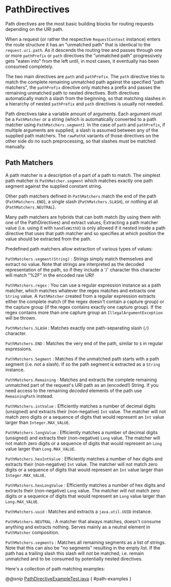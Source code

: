 # PathDirectives

Path directives are the most basic building blocks for routing requests depending on the URI path.

When a request (or rather the respective `RequestContext` instance) enters the route structure it has an
"unmatched path" that is identical to the `request.uri.path`. As it descends the routing tree and passes through one
or more `pathPrefix` or `path` directives the "unmatched path" progressively gets "eaten into" from the
left until, in most cases, it eventually has been consumed completely.

The two main directives are `path` and `pathPrefix`. The `path` directive tries to match the complete remaining
unmatched path against the specified "path matchers", the `pathPrefix` directive only matches a prefix and passes the
remaining unmatched path to nested directives. Both directives automatically match a slash from the beginning, so
that matching slashes in a hierarchy of nested `pathPrefix` and `path` directives is usually not needed.

Path directives take a variable amount of arguments. Each argument must be a `PathMatcher` or a string (which is
automatically converted to a path matcher using `PathMatchers.segment`). In the case of `path` and `pathPrefix`,
if multiple arguments are supplied, a slash is assumed between any of the supplied path matchers. The `rawPathX`
variants of those directives on the other side do no such preprocessing, so that slashes must be matched manually.

## Path Matchers

A path matcher is a description of a part of a path to match. The simplest path matcher is `PathMatcher.segment` which
matches exactly one path segment against the supplied constant string.

Other path matchers defined in `PathMatchers` match the end of the path (`PathMatchers.END`), a single slash
(`PathMatchers.SLASH`), or nothing at all (`PathMatchers.NEUTRAL`).

Many path matchers are hybrids that can both match (by using them with one of the PathDirectives) and extract values,
Extracting a path matcher value (i.e. using it with `handleWithX`) is only allowed if it nested inside a path
directive that uses that path matcher and so specifies at which position the value should be extracted from the path.

Predefined path matchers allow extraction of various types of values:

`PathMatchers.segment(String)`
: Strings simply match themselves and extract no value.
Note that strings are interpreted as the decoded representation of the path, so if they include a '/' character
this character will match "%2F" in the encoded raw URI!

`PathMatchers.regex`
: You can use a regular expression instance as a path matcher, which matches whatever the regex matches and extracts
one `String` value. A `PathMatcher` created from a regular expression extracts either the complete match (if the
regex doesn't contain a capture group) or the capture group (if the regex contains exactly one capture group).
If the regex contains more than one capture group an `IllegalArgumentException` will be thrown.

`PathMatchers.SLASH`
: Matches exactly one path-separating slash (`/`) character.

`PathMatchers.END`
: Matches the very end of the path, similar to `$` in regular expressions.

`PathMatchers.Segment`
: Matches if the unmatched path starts with a path segment (i.e. not a slash).
If so the path segment is extracted as a `String` instance.

`PathMatchers.Remaining`
: Matches and extracts the complete remaining unmatched part of the request's URI path as an (encoded!) String.
If you need access to the remaining *decoded* elements of the path use `RemainingPath` instead.

`PathMatchers.intValue`
: Efficiently matches a number of decimal digits (unsigned) and extracts their (non-negative) `Int` value. The matcher
will not match zero digits or a sequence of digits that would represent an `Int` value larger than `Integer.MAX_VALUE`.

`PathMatchers.longValue`
: Efficiently matches a number of decimal digits (unsigned) and extracts their (non-negative) `Long` value. The matcher
will not match zero digits or a sequence of digits that would represent an `Long` value larger than `Long.MAX_VALUE`.

`PathMatchers.hexIntValue`
: Efficiently matches a number of hex digits and extracts their (non-negative) `Int` value. The matcher will not match
zero digits or a sequence of digits that would represent an `Int` value larger than `Integer.MAX_VALUE`.

`PathMatchers.hexLongValue`
: Efficiently matches a number of hex digits and extracts their (non-negative) `Long` value. The matcher will not
match zero digits or a sequence of digits that would represent an `Long` value larger than `Long.MAX_VALUE`.

`PathMatchers.uuid`
: Matches and extracts a `java.util.UUID` instance.

`PathMatchers.NEUTRAL`
: A matcher that always matches, doesn't consume anything and extracts nothing.
Serves mainly as a neutral element in `PathMatcher` composition.

`PathMatchers.segments`
: Matches all remaining segments as a list of strings. Note that this can also be "no segments" resulting in the empty
list. If the path has a trailing slash this slash will *not* be matched, i.e. remain unmatched and to be consumed by
potentially nested directives.


Here's a collection of path matching examples:

@@snip [PathDirectiveExampleTest.java](../../../../../../test/java/docs/http/javadsl/server/PathDirectiveExampleTest.java) { #path-examples }